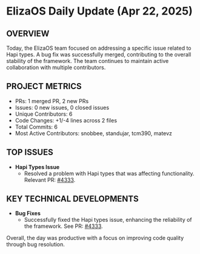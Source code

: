 # ElizaOS Daily Update (Apr 22, 2025)

## OVERVIEW 
Today, the ElizaOS team focused on addressing a specific issue related to Hapi types. A bug fix was successfully merged, contributing to the overall stability of the framework. The team continues to maintain active collaboration with multiple contributors.

## PROJECT METRICS
- PRs: 1 merged PR, 2 new PRs
- Issues: 0 new issues, 0 closed issues
- Unique Contributors: 6
- Code Changes: +1/-4 lines across 2 files
- Total Commits: 6
- Most Active Contributors: snobbee, standujar, tcm390, matevz

## TOP ISSUES
- **Hapi Types Issue**
  - Resolved a problem with Hapi types that was affecting functionality. Relevant PR: [#4333](https://github.com/elizaos/eliza/pull/4333).

## KEY TECHNICAL DEVELOPMENTS
- **Bug Fixes**
  - Successfully fixed the Hapi types issue, enhancing the reliability of the framework. See PR: [#4333](https://github.com/elizaos/eliza/pull/4333). 

Overall, the day was productive with a focus on improving code quality through bug resolution.